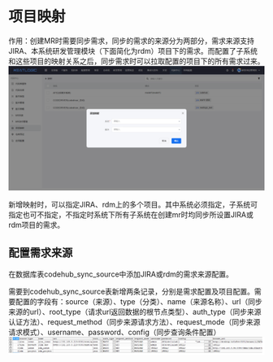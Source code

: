# 项目映射
作用：创建MR时需要同步需求，同步的需求的来源分为两部分，需求来源支持JIRA、本系统研发管理模块（下面简化为rdm）项目下的需求。而配置了子系统和这些项目的映射关系之后，同步需求时可以拉取配置的项目下的所有需求过来。
![](images/project_mapping.png)

新增映射时，可以指定JIRA、rdm上的多个项目。其中系统必须指定，子系统可指定也可不指定，不指定时系统下所有子系统在创建mr时均同步所设置JIRA或rdm项目的需求。

## 配置需求来源

在数据库表codehub_sync_source中添加JIRA或rdm的需求来源配置。

需要到codehub_sync_source表新增两条记录，分别是需求配置及项目配置。需要配置的字段有：source（来源）、type（分类）、name（来源名称）、url（同步来源的url）、root_type（请求url返回数据的根节点类型）、auth_type（同步来源认证方法）、request_method（同步来源请求方法）、request_mode（同步来源请求模式）、username、password、config（同步查询条件配置）
![](images/project_mappinp_jira.png)